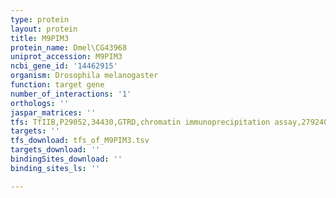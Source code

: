 ```yaml
---
type: protein
layout: protein
title: M9PIM3
protein_name: Dmel\CG43968
uniprot_accession: M9PIM3
ncbi_gene_id: '14462915'
organism: Drosophila melanogaster
function: target gene
number_of_interactions: '1'
orthologs: ''
jaspar_matrices: ''
tfs: TfIIB,P29052,34430,GTRD,chromatin immunoprecipitation assay,27924024%5Buid%5D,No
targets: ''
tfs_download: tfs_of_M9PIM3.tsv
targets_download: ''
bindingSites_download: ''
binding_sites_ls: ''

---
```

